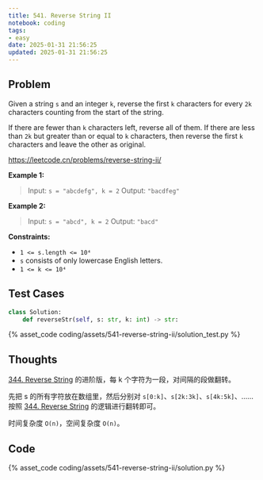 ```yaml
---
title: 541. Reverse String II
notebook: coding
tags:
- easy
date: 2025-01-31 21:56:25
updated: 2025-01-31 21:56:25
---
```

## Problem

Given a string `s` and an integer `k`, reverse the first `k` characters for every `2k` characters counting from the start of the string.

If there are fewer than `k` characters left, reverse all of them. If there are less than `2k` but greater than or equal to `k` characters, then reverse the first `k` characters and leave the other as original.

<https://leetcode.cn/problems/reverse-string-ii/>

**Example 1:**

> Input: `s = "abcdefg", k = 2`
> Output: `"bacdfeg"`

**Example 2:**

> Input: `s = "abcd", k = 2`
> Output: `"bacd"`

**Constraints:**

- `1 <= s.length <= 10⁴`
- `s` consists of only lowercase English letters.
- `1 <= k <= 10⁴`

## Test Cases

``` python
class Solution:
    def reverseStr(self, s: str, k: int) -> str:
```

{% asset_code coding/assets/541-reverse-string-ii/solution_test.py %}

## Thoughts

[344. Reverse String](344-reverse-string) 的进阶版，每 k 个字符为一段，对间隔的段做翻转。

先把 s 的所有字符放在数组里，然后分别对 `s[0:k]`、`s[2k:3k]`、`s[4k:5k]`、……按照 [344. Reverse String](344-reverse-string) 的逻辑进行翻转即可。

时间复杂度 `O(n)`，空间复杂度 `O(n)`。

## Code

{% asset_code coding/assets/541-reverse-string-ii/solution.py %}
